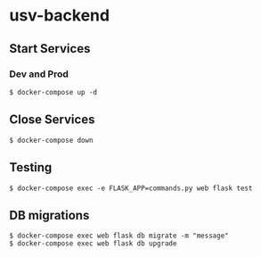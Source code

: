 # usv-backend

## Start Services 
### Dev and Prod
```
$ docker-compose up -d
```

## Close Services
```
$ docker-compose down
```

## Testing
```
$ docker-compose exec -e FLASK_APP=commands.py web flask test
```

## DB migrations
```
$ docker-compose exec web flask db migrate -m "message"
$ docker-compose exec web flask db upgrade
```
